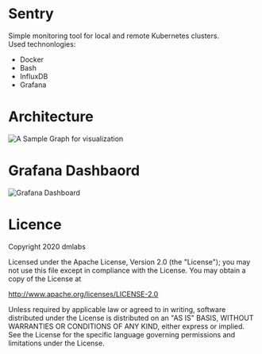 # Sentry
Simple monitoring tool for local and remote Kubernetes clusters.  
Used technonlogies:
* Docker
* Bash
* InfluxDB
* Grafana

# Architecture
![A Sample Graph for visualization ](https://github.com/dmlabs/Sentry/blob/master/Docs/Sentry.png)

# Grafana Dashbaord
![Grafana Dashboard ](https://github.com/dmlabs/Sentry/blob/master/Docs/sentry-grafana.png)

# Licence
Copyright 2020 dmlabs

Licensed under the Apache License, Version 2.0 (the "License");
you may not use this file except in compliance with the License.
You may obtain a copy of the License at

http://www.apache.org/licenses/LICENSE-2.0

Unless required by applicable law or agreed to in writing, software
distributed under the License is distributed on an "AS IS" BASIS,
WITHOUT WARRANTIES OR CONDITIONS OF ANY KIND, either express or implied.
See the License for the specific language governing permissions and
limitations under the License.
